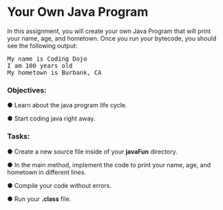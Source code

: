 <div class="module_description active_lesson_with_video ">
									<h1 id="your-own-java-program">Your Own Java Program</h1>
<p>In this assignment, you will create your own Java Program that will print your name, age, and hometown. Once you run your bytecode, you should see the following output:</p>
<pre data-language="terminal" class="rainbow">My name is Coding Dojo
I am <span class="constant numeric from-rainbow">100</span> years old
My hometown is Burbank, CA
</pre>
<h3 id="objectives">Objectives:</h3>
<p>● Learn about the java program life cycle.</p>
<p>
</p>
<p>● Start coding java right away.</p>
<h3 id="tasks">Tasks:</h3>
<p>● Create a new source file inside of your <strong>javaFun</strong> directory.</p>
<p>● In the main method, implement the code to print your name, age, and hometown in different lines.</p>
<p>● Compile your code without errors.</p>
<p>● Run your <strong>.class</strong> file.</p>
								</div>
